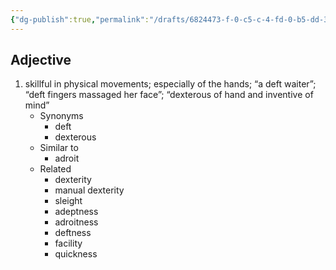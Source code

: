```yaml
---
{"dg-publish":true,"permalink":"/drafts/6824473-f-0-c5-c-4-fd-0-b5-dd-30-d7-e5-f16-b90/","dgHomeLink":true,"dgPassFrontmatter":false}
---
```




## Adjective

1. skillful in physical movements; especially of the hands; “a deft waiter”; “deft fingers massaged her face”; “dexterous of hand and inventive of mind”
	- Synonyms
		- deft
		- dexterous
	- Similar to
		- adroit
	- Related
		- dexterity
		- manual dexterity
		- sleight
		- adeptness
		- adroitness
		- deftness
		- facility
		- quickness

